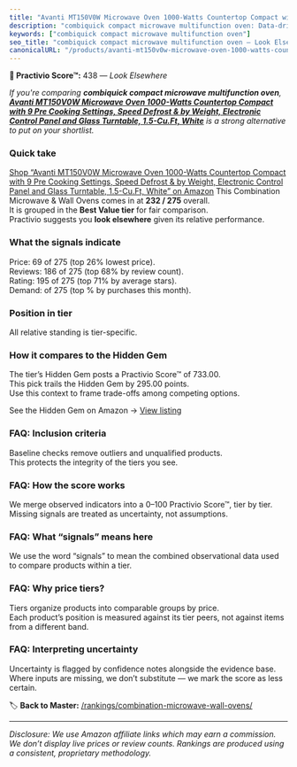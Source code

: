 ```yaml
---
title: "Avanti MT150V0W Microwave Oven 1000-Watts Countertop Compact with 9 Pre Cooking Settings, Speed Defrost & by Weight, Electronic Control Panel and Glass Turntable, 1.5-Cu.Ft, White"
description: "combiquick compact microwave multifunction oven: Data-driven ranking using the Practivio Score™. Positioned by quality, value, demand, findability, momentum."
keywords: ["combiquick compact microwave multifunction oven"]
seo_title: "combiquick compact microwave multifunction oven — Look Elsewhere (2025)"
canonicalURL: "/products/avanti-mt150v0w-microwave-oven-1000-watts-countertop-compact-with-9-pre-cooking-settings-speed-defrost-by-weight-electronic-control-panel-and-glass-turntable-15-cuft-white-B00QEU6EKU/"
---
```


**🚫 Practivio Score™:** 438 — _Look Elsewhere_


*If you're comparing **combiquick compact microwave multifunction oven**, **[Avanti MT150V0W Microwave Oven 1000-Watts Countertop Compact with 9 Pre Cooking Settings, Speed Defrost & by Weight, Electronic Control Panel and Glass Turntable, 1.5-Cu.Ft, White](https://www.amazon.com/dp/B00QEU6EKU?tag=practivio-20)** is a strong alternative to put on your shortlist.*
### Quick take
[Shop “Avanti MT150V0W Microwave Oven 1000-Watts Countertop Compact with 9 Pre Cooking Settings, Speed Defrost & by Weight, Electronic Control Panel and Glass Turntable, 1.5-Cu.Ft, White” on Amazon](https://www.amazon.com/dp/B00QEU6EKU?tag=practivio-20)
This Combination Microwave & Wall Ovens comes in at **232 / 275** overall.  
It is grouped in the **Best Value tier** for fair comparison.  
Practivio suggests you **look elsewhere** given its relative performance.

### What the signals indicate
Price: 69 of 275 (top 26% lowest price).  
Reviews: 186 of 275 (top 68% by review count).  
Rating: 195 of 275 (top 71% by average stars).  
Demand:  of 275 (top % by purchases this month).

### Position in tier
All relative standing is tier-specific.

### How it compares to the Hidden Gem
The tier’s Hidden Gem posts a Practivio Score™ of 733.00.  
This pick trails the Hidden Gem by 295.00 points.  
Use this context to frame trade-offs among competing options.  

See the Hidden Gem on Amazon → [View listing](https://www.amazon.com/dp/B0DY11H2PJ?tag=practivio-20)

### FAQ: Inclusion criteria
Baseline checks remove outliers and unqualified products.  
This protects the integrity of the tiers you see.

### FAQ: How the score works
We merge observed indicators into a 0–100 Practivio Score™, tier by tier.  
Missing signals are treated as uncertainty, not assumptions.

### FAQ: What “signals” means here
We use the word “signals” to mean the combined observational data used to compare products within a tier.

### FAQ: Why price tiers?
Tiers organize products into comparable groups by price.  
Each product’s position is measured against its tier peers, not against items from a different band.

### FAQ: Interpreting uncertainty
Uncertainty is flagged by confidence notes alongside the evidence base.  
Where inputs are missing, we don’t substitute — we mark the score as less certain.


🏷️ **Back to Master:** [/rankings/combination-microwave-wall-ovens/](/rankings/combination-microwave-wall-ovens/)

---
_Disclosure: We use Amazon affiliate links which may earn a commission. We don’t display live prices or review counts. Rankings are produced using a consistent, proprietary methodology._
